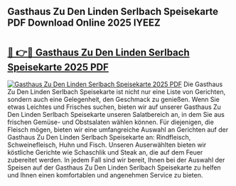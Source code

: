 ## Gasthaus Zu Den Linden Serlbach Speisekarte PDF Download Online 2025 lYEEZ

# <h2><a href="http://gc6md8.nevu.top/?p=Gasthaus+Zu+Den+Linden+Serlbach+Speisekarte">🔗 👉🔴 Gasthaus Zu Den Linden Serlbach Speisekarte 2025 PDF</a></h2>

[![Gasthaus Zu Den Linden Serlbach Speisekarte 2025 PDF](https://i.imgur.com/dBaPXMq.png)](http://gc6md8.nevu.top/?p=Gasthaus+Zu+Den+Linden+Serlbach+Speisekarte)
Die Gasthaus Zu Den Linden Serlbach Speisekarte ist nicht nur eine Liste von Gerichten, sondern auch eine Gelegenheit, den Geschmack zu genießen. Wenn Sie etwas Leichtes und Frisches suchen, bieten wir auf unserer Gasthaus Zu Den Linden Serlbach Speisekarte unseren Salatbereich an, in dem Sie aus frischen Gemüse- und Obstsalaten wählen können. Für diejenigen, die Fleisch mögen, bieten wir eine umfangreiche Auswahl an Gerichten auf der Gasthaus Zu Den Linden Serlbach Speisekarte an: Rindfleisch, Schweinefleisch, Huhn und Fisch. Unseren Auserwählten bieten wir köstliche Gerichte wie Schaschlik und Steak an, die auf dem Feuer zubereitet werden. In jedem Fall sind wir bereit, Ihnen bei der Auswahl der Speisen auf der Gasthaus Zu Den Linden Serlbach Speisekarte zu helfen und Ihnen einen komfortablen und angenehmen Service zu bieten.
